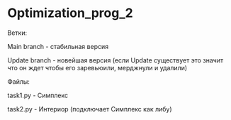# Optimization_prog_2

Ветки:

 Main branch - стабильная версия
 
 Update branch - новейшая версия (если Update существует это значит что он ждет чтобы его заревьюили, мерджнули и удалили)




Файлы:

 task1.py - Симплекс
 
 task2.py - Интериор (подключает Симплекс как либу)

